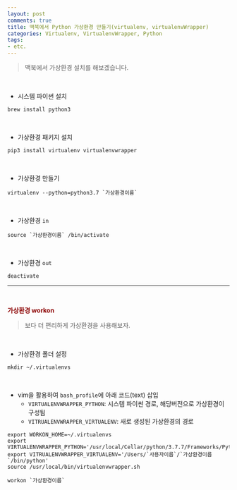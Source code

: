 ```yaml
---
layout: post
comments: true
title: 맥북에서 Python 가상환경 만들기(virtualenv, virtualenvWrapper)
categories: Virtualenv, VirtualenvWrapper, Python
tags:
- etc.
---
```


> 맥북에서 가상환경 설치를 해보겠습니다.


<br>

- 시스템 파이썬 설치

```shell
brew install python3
```


<br>


- 가상환경 패키지 설치


```shell
pip3 install virtualenv virtualenvwrapper
```

<br>


- 가상환경 만들기

```shell
virtualenv --python=python3.7 `가상환경이름`
```

<br>

- 가상환경 `in`

```shell
source `가상환경이름` /bin/activate
```

<br>

- 가상환경 `out`

```shell
deactivate
```

---

<br>

**<span style='color:DarkRed'>가상환경 workon</span>**

> 보다 더 편리하게 가상환경을 사용해보자.

<br>


- 가상환경 폴더 설정

```shell
mkdir ~/.virtualenvs
```

<br>

- vim을 활용하여 `bash_profile`에 아래 코드(text) 삽입
	- `VIRTUALENVWRAPPER_PYTHON`: 시스템 파이썬 경로, 해당버전으로 가상환경이 구성됨
	- `VITRUALENVWRAPPER_VIRTUALENV`: 새로 생성된 가상환경의 경로

```
export WORKON_HOME=~/.virtualenvs
export VIRTUALENVWRAPPER_PYTHON='/usr/local/Cellar/python/3.7.7/Frameworks/Python.framework/Versions/3.7/bin/python3.7'
export VITRUALENVWRAPPER_VIRTUALENV='/Users/`사용자이름`/`가상환경이름`/bin/python'
source /usr/local/bin/virtualenvwrapper.sh
```

```shell
workon `가상환경이름`
```

